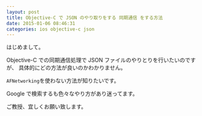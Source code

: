 ```yaml
---
layout: post
title: Objective-C で JSON のやり取りをする 同期通信 をする方法
date: 2015-01-06 08:46:31
categories: ios objective-c json
---
```

<!-- {% raw %} -->
<p>はじめまして。</p>

<p>Objective-C での同期通信処理で JSON ファイルのやりとりを行いたいのですが、
具体的にどの方法が良いのかわかりません。</p>

<p><code>AFNetworking</code>を使わない方法が知りたいです。</p>

<p>Google で検索するも色々なやり方があり迷ってます。</p>

<p>ご教授、宜しくお願い致します。</p>
<!-- {% endraw %} -->
